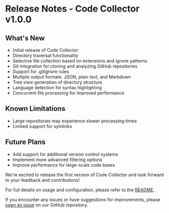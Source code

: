 # Release Notes - Code Collector v1.0.0

## What's New

- Initial release of Code Collector
- Directory traversal functionality
- Selective file collection based on extensions and ignore patterns
- Git integration for cloning and analyzing GitHub repositories
- Support for .gitignore rules
- Multiple output formats: JSON, plain text, and Markdown
- Tree view generation of directory structure
- Language detection for syntax highlighting
- Concurrent file processing for improved performance

## Known Limitations

- Large repositories may experience slower processing times
- Limited support for symlinks

## Future Plans

- Add support for additional version control systems
- Implement more advanced filtering options
- Improve performance for large-scale code bases

We're excited to release the first version of Code Collector and look forward to your feedback and contributions!

For full details on usage and configuration, please refer to the [README](https://github.com/Anomalybound/codecollector/blob/main/README.md).

If you encounter any issues or have suggestions for improvements, please [open an issue](https://github.com/Anomalybound/codecollector/issues) on our GitHub repository.
